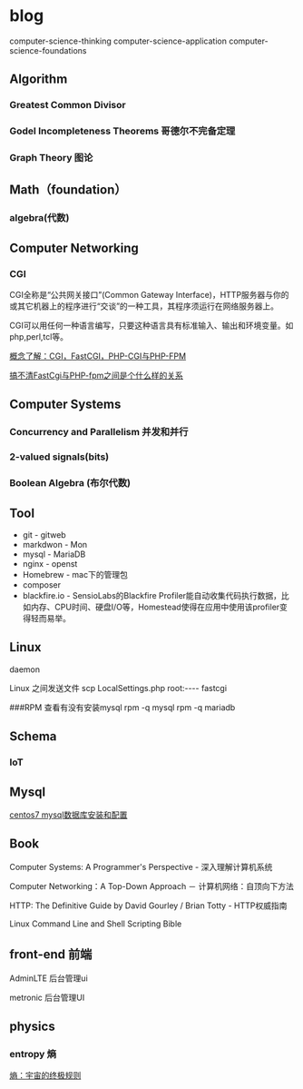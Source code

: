 # blog
computer-science-thinking 
computer-science-application
computer-science-foundations

## Algorithm 
### Greatest Common Divisor
### Godel Incompleteness Theorems 哥德尔不完备定理
### Graph Theory 图论

## Math（foundation）

### algebra(代数)

## Computer Networking

### CGI

CGI全称是“公共网关接口”(Common Gateway Interface)，HTTP服务器与你的或其它机器上的程序进行“交谈”的一种工具，其程序须运行在网络服务器上。

CGI可以用任何一种语言编写，只要这种语言具有标准输入、输出和环境变量。如php,perl,tcl等。

[概念了解：CGI，FastCGI，PHP-CGI与PHP-FPM](http://www.nowamagic.net/librarys/veda/detail/1319)

[搞不清FastCgi与PHP-fpm之间是个什么样的关系](https://segmentfault.com/q/1010000000256516)

## Computer Systems

###  Concurrency and Parallelism 并发和并行

### 2-valued signals(bits)

### Boolean Algebra (布尔代数)

## Tool
- git - gitweb
- markdwon - Mon
- mysql - MariaDB
- nginx - openst
- Homebrew - mac下的管理包
- composer
- blackfire.io - SensioLabs的Blackfire Profiler能自动收集代码执行数据，比如内存、CPU时间、硬盘I/O等，Homestead使得在应用中使用该profiler变得轻而易举。


## Linux
daemon

Linux 之间发送文件
scp LocalSettings.php root:----
fastcgi

###RPM 
查看有没有安装mysql 
   rpm -q mysql
   rpm -q mariadb
   
## Schema
### IoT

## Mysql
[centos7 mysql数据库安装和配置](http://www.cnblogs.com/starof/p/4680083.html)

## Book
Computer Systems: A Programmer's Perspective - 深入理解计算机系统

Computer Networking：A Top-Down Approach － 计算机网络：自顶向下方法

HTTP: The Definitive Guide by David Gourley / Brian Totty - HTTP权威指南

Linux Command Line and Shell Scripting Bible

## front-end 前端

AdminLTE 后台管理ui

metronic 后台管理UI

## physics

### entropy 熵

[熵：宇宙的终极规则](https://ruanyf.github.io/survivor/future/entropy.html)
